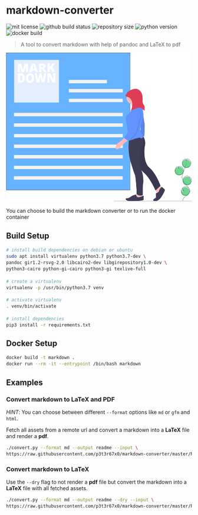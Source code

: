# markdown-converter

![mit license](https://img.shields.io/github/license/p3t3r67x0/markdown-converter)
![github build status](https://img.shields.io/github/workflow/status/p3t3r67x0/markdown-converter/markdown-converter)
![repository size](https://img.shields.io/github/repo-size/p3t3r67x0/markdown-converter)
![python version](https://img.shields.io/github/pipenv/locked/python-version/p3t3r67x0/markdown-converter)
![docker build](https://img.shields.io/docker/cloud/build/opendatacoder/markdown)

> A tool to convert markdown with help of pandoc and LaTeX to pdf

![Write markdown and convert it to pdf](./docs/undraw.png)

You can choose to build the markdown converter or to run the docker container


## Build Setup

```bash
# install build dependencies on debian or ubuntu
sudo apt install virtualenv python3.7 python3.7-dev \
pandoc gir1.2-rsvg-2.0 libcairo2-dev libgirepository1.0-dev \
python3-cairo python-gi-cairo python3-gi texlive-full

# create a virtualenv
virtualenv -p /usr/bin/python3.7 venv

# activate virtualenv
. venv/bin/activate

# install dependencies
pip3 install -r requirements.txt
```


## Docker Setup

```bash
docker build -t markdown .
docker run --rm -it --entrypoint /bin/bash markdown
```

## Examples

### Convert markdown to LaTeX and PDF

*HINT*: You can choose between different `--format` options like `md` or `gfm` and `html`.

Fetch all assets from a remote url and convert a markdown into a **LaTeX** file and render a **pdf**.

```bash
./convert.py --format md --output readme --input \
https://raw.githubusercontent.com/p3t3r67x0/markdown-converter/master/README.md
```


### Convert markdown to LaTeX

Use the `--dry` flag to not render a **pdf** file but convert the markdown into a **LaTeX** file with all fetched assets.

```bash
./convert.py --format md --output readme --dry --input \
https://raw.githubusercontent.com/p3t3r67x0/markdown-converter/master/README.md
```
